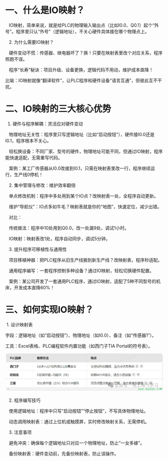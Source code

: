 # 一、什么是IO映射？

   IO映射，简单来说，就是给PLC的物理输入输出点（比如I0.0、Q0.1）起个“外号”。程序里只认“外号”（逻辑地址），不关心硬件具体接在哪个物理点上。

   2. 为什么需要IO映射？

   硬件变动不慌：传感器、继电器坏了？换！只要在映射表里改个对应关系，程序照跑不误。

   程序“长寿”秘诀：项目升级、设备更换，逻辑代码不用动，维护成本直降！


比喻：IO映射就像“翻译软件”，让PLC程序和硬件设备“语言互通”，但彼此互不干扰。


# 二、IO映射的三大核心优势


1. 硬件与程序解耦：灵活应对硬件变动

   物理地址无关性：程序里只写逻辑地址（比如“启动按钮”），硬件接I0.0还是I0.1，程序根本不关心。

   轻松换设备：不同厂家、型号的硬件，物理地址可能不同，但通过IO映射，程序能快速适配，无需重写代码。

   案例：某工厂传感器从I0.0改接到I0.1，只需在映射表里改一行，程序继续运行，生产线0停机！

   2. 集中管理与修改：维护效率翻倍

   单点修改机制：程序中多处用到某个IO点？改映射表一处，全程序自动更新。

   维护“导航仪”：IO点多如牛毛？映射表就是你的“地图”，快速定位，减少出错。

   对比：

   传统做法：程序中10处用到Q0.0，改一处漏9处，调试1小时。

   IO映射：映射表改1处，程序自动同步，调试5分钟。

   3. 提升程序可移植性与通用性

   项目移植神器：把PLC程序从旧生产线搬到新生产线？改映射表，程序秒适配。

   通用程序编写：一套程序控制多种设备？通过IO映射，轻松切换硬件配置。

   案例：某公司开发了一套通用PLC程序，通过IO映射，适配了5种不同型号的机床，开发成本直降60%！

# 三、如何实现IO映射？

 1. 设计映射表

字段：逻辑地址（如“启动按钮”）、物理地址（如I0.0）、备注（如“传感器1”）。

工具：Excel表格、PLC编程软件内置功能（如西门子TIA Portal的符号表）。

![](https://raw.githubusercontent.com/LeroyK111/pictureBed/master/20250506164253.png)

   2. 程序编写技巧

   使用逻辑地址：程序中只写“启动按钮”“停止按钮”，不写具体物理地址。

   动态调用映射表：通过上位机或触摸屏，实时修改映射关系，无需停机。

   3. 注意事项

   避免冲突：确保每个逻辑地址只对应一个物理地址，防止“一女多嫁”。

   备份映射表：硬件变动前，先备份映射表，防止误操作。
   

